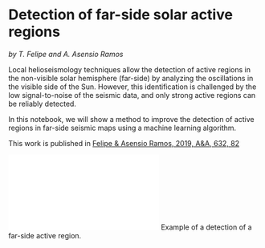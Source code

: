 # Detection of far-side solar active regions
*by T. Felipe and A. Asensio Ramos*

Local helioseismology techniques allow the detection of active regions in the non-visible solar hemisphere (far-side) by analyzing the oscillations in the visible side of the Sun. However, this identification is challenged by the low signal-to-noise of the seismic data, and only strong active regions can be reliably detected. 

In this notebook, we will show a method to improve the detection of active regions in far-side seismic maps using a machine learning algorithm.

This work is published in [Felipe & Asensio Ramos, 2019, A&A, 632, 82](https://www.aanda.org/articles/aa/abs/2019/12/aa36838-19/aa36838-19.html)

![example](1/figures/NN2019_002-eps-converted-to.pdf)
Example of a detection of a far-side active region.
